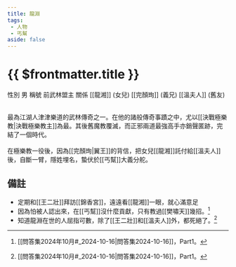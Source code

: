 ```yaml
---
title: 龍淵
tags:
 - 人物
 - 丐幫
aside: false
---
```


# {{ $frontmatter.title }}

<ChTabs position="bottom">
	<ChTab title="龍淵">
		<Ch src='/images/characters/special2/normal.png' position='right'/>
		<ChName nameZh='龍淵' nameEn='Long Yuan' position='right' />
		<ChTable>
			<ChTr>
				<ChTd isTitle=true>
					性別
				</ChTd>
				<ChTd>
					男
				</ChTd>
			</ChTr>
			<ChTr>
				<ChTd isTitle=true>
					稱號
				</ChTd>
				<ChTd>
					前武林盟主
				</ChTd>
			</ChTr>
			<ChTr>
				<ChTd isTitle=true position='center'>
					關係
				</ChTd>
			</ChTr>
			<ChTr>
				<ChTd position='center'>
					[[龍湘]] (女兒)
				</ChTd>
			</ChTr>
			<ChTr>
				<ChTd position='center'>
					[[完顏珣]] (義兄)
				</ChTd>
			</ChTr>
			<ChTr>
				<ChTd position='center'>
					[[溫夫人]] (舊友)
				</ChTd>
			</ChTr>
		</ChTable>
	</ChTab>
</ChTabs>
<br><br>

最為江湖人津津樂道的武林傳奇之一。在他的諸般傳奇事蹟之中，尤以[[決戰極樂教|決戰極樂教主]]為最。其後舊魔教覆滅，而正邪兩道最強高手亦銷聲匿跡，完結了一個時代。
<br><br>
在極樂教一役後，因為[[完顏珣|翼王]]的背信，把女兒[[龍湘]]託付給[[溫夫人]]後，自斷一臂，隱姓埋名，蟄伏於[[丐幫]]大義分舵。

## 備註

- 定期和[[王二壯]]拜訪[[錦香宮]]，遠遠看[[龍湘]]一眼，就心滿意足
- 因為怕被人認出來，在[[丐幫]]沒什麼貢獻，只有教過[[樊嘯天]]幾招。[^1]
- 知道龍淵在世的人屈指可數，除了[[王二壯]]和[[溫夫人]]外，都死絕了。[^1]

[^1]: [[問答集2024年10月#_2024-10-16|問答集2024-10-16]]，Part1。